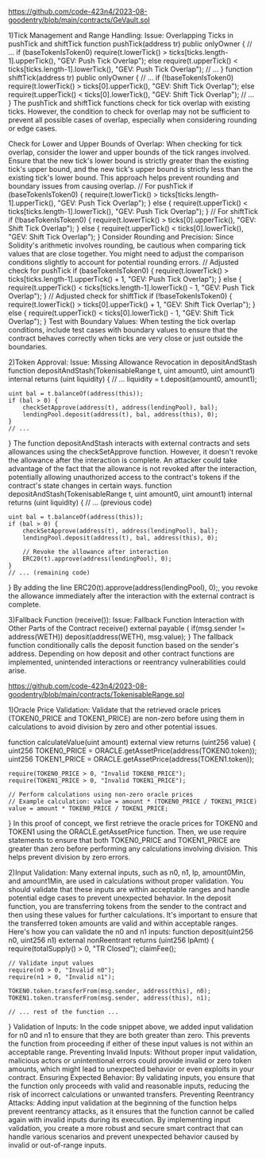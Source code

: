 https://github.com/code-423n4/2023-08-goodentry/blob/main/contracts/GeVault.sol

1)Tick Management and Range Handling:
Issue: Overlapping Ticks in pushTick and shiftTick
function pushTick(address tr) public onlyOwner {
    // ...
    if (baseTokenIsToken0) 
        require(t.lowerTick() > ticks[ticks.length-1].upperTick(), "GEV: Push Tick Overlap");
    else 
        require(t.upperTick() < ticks[ticks.length-1].lowerTick(), "GEV: Push Tick Overlap");
    // ...
}
function shiftTick(address tr) public onlyOwner {
    // ...
    if (!baseTokenIsToken0) 
        require(t.lowerTick() > ticks[0].upperTick(), "GEV: Shift Tick Overlap");
    else 
        require(t.upperTick() < ticks[0].lowerTick(), "GEV: Shift Tick Overlap");
    // ...
}
The pushTick and shiftTick functions check for tick overlap with existing ticks. However, the condition to check for overlap may not be sufficient to prevent all possible cases of overlap, especially when considering rounding or edge cases.

Check for Lower and Upper Bounds of Overlap:
When checking for tick overlap, consider the lower and upper bounds of the tick ranges involved. Ensure that the new tick's lower bound is strictly greater than the existing tick's upper bound, and the new tick's upper bound is strictly less than the existing tick's lower bound. This approach helps prevent rounding and boundary issues from causing overlap.
// For pushTick
if (baseTokenIsToken0) {
    require(t.lowerTick() > ticks[ticks.length-1].upperTick(), "GEV: Push Tick Overlap");
} else {
    require(t.upperTick() < ticks[ticks.length-1].lowerTick(), "GEV: Push Tick Overlap");
}
// For shiftTick
if (!baseTokenIsToken0) {
    require(t.lowerTick() > ticks[0].upperTick(), "GEV: Shift Tick Overlap");
} else {
    require(t.upperTick() < ticks[0].lowerTick(), "GEV: Shift Tick Overlap");
}
Consider Rounding and Precision:
Since Solidity's arithmetic involves rounding, be cautious when comparing tick values that are close together. You might need to adjust the comparison conditions slightly to account for potential rounding errors.
// Adjusted check for pushTick
if (baseTokenIsToken0) {
    require(t.lowerTick() > ticks[ticks.length-1].upperTick() + 1, "GEV: Push Tick Overlap");
} else {
    require(t.upperTick() < ticks[ticks.length-1].lowerTick() - 1, "GEV: Push Tick Overlap");
}
// Adjusted check for shiftTick
if (!baseTokenIsToken0) {
    require(t.lowerTick() > ticks[0].upperTick() + 1, "GEV: Shift Tick Overlap");
} else {
    require(t.upperTick() < ticks[0].lowerTick() - 1, "GEV: Shift Tick Overlap");
}
Test with Boundary Values:
When testing the tick overlap conditions, include test cases with boundary values to ensure that the contract behaves correctly when ticks are very close or just outside the boundaries.


2)Token Approval:
Issue: Missing Allowance Revocation in depositAndStash
function depositAndStash(TokenisableRange t, uint amount0, uint amount1) internal returns (uint liquidity) {
    // ...
    liquidity = t.deposit(amount0, amount1);

    uint bal = t.balanceOf(address(this));
    if (bal > 0) {
        checkSetApprove(address(t), address(lendingPool), bal);
        lendingPool.deposit(address(t), bal, address(this), 0);
    }
    // ...
}
The function depositAndStash interacts with external contracts and sets allowances using the checkSetApprove function. However, it doesn't revoke the allowance after the interaction is complete.  An attacker could take advantage of the fact that the allowance is not revoked after the interaction, potentially allowing unauthorized access to the contract's tokens if the contract's state changes in certain ways.
function depositAndStash(TokenisableRange t, uint amount0, uint amount1) internal returns (uint liquidity) {
    // ... (previous code)

    uint bal = t.balanceOf(address(this));
    if (bal > 0) {
        checkSetApprove(address(t), address(lendingPool), bal);
        lendingPool.deposit(address(t), bal, address(this), 0);
        
        // Revoke the allowance after interaction
        ERC20(t).approve(address(lendingPool), 0);
    }
    // ... (remaining code)
}
By adding the line ERC20(t).approve(address(lendingPool), 0);, you revoke the allowance immediately after the interaction with the external contract is complete.

3)Fallback Function (receive()):
Issue: Fallback Function Interaction with Other Parts of the Contract
receive() external payable {
    if(msg.sender != address(WETH)) deposit(address(WETH), msg.value);
}
The fallback function conditionally calls the deposit function based on the sender's address. Depending on how deposit and other contract functions are implemented, unintended interactions or reentrancy vulnerabilities could arise.

https://github.com/code-423n4/2023-08-goodentry/blob/main/contracts/TokenisableRange.sol

1)Oracle Price Validation: Validate that the retrieved oracle prices (TOKEN0_PRICE and TOKEN1_PRICE) are non-zero before using them in calculations to avoid division by zero and other potential issues.

function calculateValue(uint amount) external view returns (uint256 value) {
    uint256 TOKEN0_PRICE = ORACLE.getAssetPrice(address(TOKEN0.token));
    uint256 TOKEN1_PRICE = ORACLE.getAssetPrice(address(TOKEN1.token));
    
    require(TOKEN0_PRICE > 0, "Invalid TOKEN0_PRICE");
    require(TOKEN1_PRICE > 0, "Invalid TOKEN1_PRICE");
    
    // Perform calculations using non-zero oracle prices
    // Example calculation: value = amount * (TOKEN0_PRICE / TOKEN1_PRICE)
    value = amount * TOKEN0_PRICE / TOKEN1_PRICE;
}
In this proof of concept, we first retrieve the oracle prices for TOKEN0 and TOKEN1 using the ORACLE.getAssetPrice function. Then, we use require statements to ensure that both TOKEN0_PRICE and TOKEN1_PRICE are greater than zero before performing any calculations involving division. This helps prevent division by zero errors.

2)Input Validation: Many external inputs, such as n0, n1, lp, amount0Min, and amount1Min, are used in calculations without proper validation. You should validate that these inputs are within acceptable ranges and handle potential edge cases to prevent unexpected behavior.
In the deposit function, you are transferring tokens from the sender to the contract and then using these values for further calculations. It's important to ensure that the transferred token amounts are valid and within acceptable ranges. Here's how you can validate the n0 and n1 inputs:
function deposit(uint256 n0, uint256 n1) external nonReentrant returns (uint256 lpAmt) {
    require(totalSupply() > 0, "TR Closed");
    claimFee();

    // Validate input values
    require(n0 > 0, "Invalid n0");
    require(n1 > 0, "Invalid n1");

    TOKEN0.token.transferFrom(msg.sender, address(this), n0);
    TOKEN1.token.transferFrom(msg.sender, address(this), n1);

    // ... rest of the function ...
}
Validation of Inputs: In the code snippet above, we added input validation for n0 and n1 to ensure that they are both greater than zero. This prevents the function from proceeding if either of these input values is not within an acceptable range.
Preventing Invalid Inputs: Without proper input validation, malicious actors or unintentional errors could provide invalid or zero token amounts, which might lead to unexpected behavior or even exploits in your contract.
Ensuring Expected Behavior: By validating inputs, you ensure that the function only proceeds with valid and reasonable inputs, reducing the risk of incorrect calculations or unwanted transfers.
Preventing Reentrancy Attacks: Adding input validation at the beginning of the function helps prevent reentrancy attacks, as it ensures that the function cannot be called again with invalid inputs during its execution.
By implementing input validation, you create a more robust and secure smart contract that can handle various scenarios and prevent unexpected behavior caused by invalid or out-of-range inputs.

